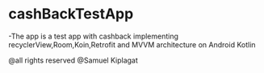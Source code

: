 # cashBackTestApp
-The app is a test app with cashback implementing recyclerView,Room,Koin,Retrofit and MVVM architecture on Android Kotlin

@all rights reserved @Samuel Kiplagat

